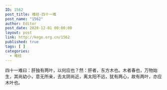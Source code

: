 ```yaml
---
ID: 1562
post_title: 难经·四十一难
post_name: "1562"
author: Editor
post_date: 2020-12-01 00:00:00
layout: post
link: http://kege.org.cn/1562
published: true
tags: [ ]
categories:
  - 难经
---
```

四十一难曰：肝独有两叶，以何应也？然：肝者，东方木也。木者春也，万物始生，其尚幼小，意无所亲，去太阴尚近，离太阳不远，犹有两心，故有两叶，亦应木叶也。